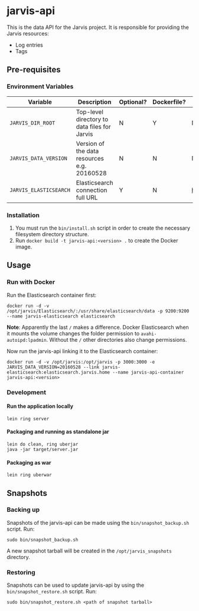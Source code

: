 # jarvis-api

This is the data API for the Jarvis project.  It is responsible for providing the Jarvis resources:

* Log entries
* Tags

## Pre-requisites

### Environment Variables

Variable | Description | Optional? | Dockerfile? | Default
--- | --- | --- | --- | ---
`JARVIS_DIR_ROOT` | Top-level directory to data files for Jarvis | N | Y | None
`JARVIS_DATA_VERSION` | Version of the data resources e.g. 20160528 | N | N | None
`JARVIS_ELASTICSEARCH` | Elasticsearch connection full URL | Y | N | http://elasticsearch.jarvis.home:9200

### Installation

1. You must run the `bin/install.sh` script in order to create the necessary filesystem directory structure.
2. Run `docker build -t jarvis-api:<version> .` to create the Docker image.

## Usage

### Run with Docker

Run the Elasticsearch container first:

```
docker run -d -v /opt/jarvis/Elasticsearch/:/usr/share/elasticsearch/data -p 9200:9200 --name jarvis-elasticsearch elasticsearch
```

**Note**: Apparently the last `/` makes a difference.  Docker Elasticsearch when it mounts the volume changes the folder permission to `avahi-autoipd:lpadmin`.  Without the `/` other directories also change permissions.

Now run the jarvis-api linking it to the Elasticsearch container:

```
docker run -d -v /opt/jarvis:/opt/jarvis -p 3000:3000 -e JARVIS_DATA_VERSION=20160528 --link jarvis-elasticsearch:elasticsearch.jarvis.home --name jarvis-api-container jarvis-api:<version>
```

### Development

#### Run the application locally

`lein ring server`

#### Packaging and running as standalone jar

```
lein do clean, ring uberjar
java -jar target/server.jar
```

#### Packaging as war

`lein ring uberwar`

## Snapshots

### Backing up

Snapshots of the jarvis-api can be made using the `bin/snapshot_backup.sh` script.  Run:

```
sudo bin/snapshot_backup.sh
```

A new snapshot tarball will be created in the `/opt/jarvis_snapshots` directory.

### Restoring

Snapshots can be used to update jarvis-api by using the `bin/snapshot_restore.sh` script.  Run:

```
sudo bin/snapshot_restore.sh <path of snapshot tarball>
```
